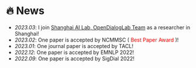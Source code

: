 # 🔥 News
- *2023.03*: I join [Shanghai AI Lab, OpenDialogLab Team](https://www.shlab.org.cn/) as a researcher in Shanghai!
- *2023.02*: One paper is accepted by NCMMSC (<font color="red"> Best Paper Award </font>)!
- *2023.01*: One journal paper is accepted by TACL!
- *2022.12*: One paper is accepted by EMNLP 2022!
- *2022.09*: One paper is accepted by SigDial 2022!